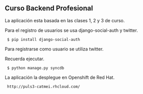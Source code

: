 Curso Backend Profesional
-------------------------

La aplicación esta basada en las clases 1, 2 y 3 de curso.

Para el registro de usuarios se usa django-social-auth y twitter.

     $ pip install django-social-auth

Para registrarse como usuario se utiliza twitter.

Recuerda ejecutar.

     $ python manage.py syncdb

La aplicación la desplegue en Openshift de Red Hat.

     http://puls3-catmei.rhcloud.com/

